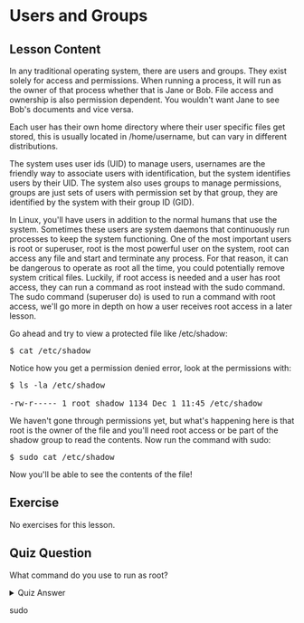 # Users and Groups

## Lesson Content

In any traditional operating system, there are users and groups. They exist solely for access and permissions. When running a process, it will run as the owner of that process whether that is Jane or Bob. File access and ownership is also permission dependent. You wouldn't want Jane to see Bob's documents and vice versa. 

Each user has their own home directory where their user specific files get stored, this is usually located in /home/username, but can vary in different distributions. 

The system uses user ids (UID) to manage users, usernames are the friendly way to associate users with identification, but the system identifies users by their UID. The system also uses groups to manage permissions, groups are just sets of users with permission set by that group, they are identified by the system with their group ID (GID).

In Linux, you'll have users in addition to the normal humans that use the system. Sometimes these users are system daemons that continuously run processes to keep the system functioning. One of the most important users is root or superuser, root is the most powerful user on the system, root can access any file and start and terminate any process. For that reason, it can be dangerous to operate as root all the time, you could potentially remove system critical files. Luckily, if root access is needed and a user has root access, they can run a command as root instead with the sudo command. The sudo command (superuser do) is used to run a command with root access, we'll go more in depth on how a user receives root access in a later lesson.

Go ahead and try to view a protected file like /etc/shadow:

<pre>$ cat /etc/shadow</pre>

Notice how you get a permission denied error, look at the permissions with: 

<pre>$ ls -la /etc/shadow

-rw-r----- 1 root shadow 1134 Dec 1 11:45 /etc/shadow
</pre>

We haven't gone through permissions yet, but what's happening here is that root is the owner of the file and you'll need root access or be part of the shadow group to read the contents. Now run the command with sudo:

<pre>$ sudo cat /etc/shadow</pre>

Now you'll be able to see the contents of the file!

## Exercise

No exercises for this lesson.

## Quiz Question

What command do you use to run as root?

<details>
    <summary>Quiz Answer</summary>
</details>

sudo
